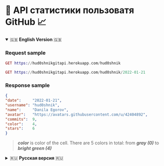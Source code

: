 # 🐙 API статистики пользоватя GitHub 📈
<details open="true">
   <summary> 🇬🇧 <b>English Version</b> 🇬🇧 </summary>
   <h3>Request sample </h3>
  
   ``` Elixir
   GET https://hud0shnikgitapi.herokuapp.com/hud0shnik
   ```
  
   ``` Elixir
   GET https://hud0shnikgitapi.herokuapp.com/hud0shnik/2022-01-21
   ```
   <h3>Response sample </h3>
  
   ``` Json
  {
  "date":     "2022-01-21",
  "username": "hud0shnik",
  "name":     "Danila Egorov",
  "avatar":   "https://avatars.githubusercontent.com/u/42404892",
  "commits":  9,
  "color":    4,
  "stars":    6
  }
   ```
   > ***color*** is color of the cell. There are 5 colors in total: from ***gray (0)*** to ***bright green (4)***
</details>

<!---------------------------------------------- Russian Version ----------------------------------------->

<details>
   <summary> 🇷🇺 <b>Русская версия</b> 🇷🇺 </summary>
<h3>Семпл реквеста </h3>

``` Elixir
GET https://hud0shnikgitapi.herokuapp.com/hud0shnik
```

``` Elixir
GET https://hud0shnikgitapi.herokuapp.com/hud0shnik/2022-01-21
```
<h3>Семпл респонса </h3>

``` Json
  {
  "date":     "2022-01-21",
  "username": "hud0shnik",
  "name":     "Danila Egorov",
  "avatar":   "https://avatars.githubusercontent.com/u/42404892",
  "commits":  9,
  "color":    4,
  "stars":    6
  }
```
> Параметр ***color*** - цвет ячейки. Всего есть 5 цветов: от ***серого (0)*** до ***ярко-зеленого (4)***
</details>
